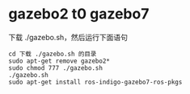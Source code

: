# gazebo2 t0 gazebo7

下载 ./gazebo.sh，然后运行下面语句

    cd 下载 ./gazebo.sh 的目录
    sudo apt-get remove gazebo2*
    sudo chmod 777 ./gazebo.sh
    ./gazebo.sh
    sudo apt-get install ros-indigo-gazebo7-ros-pkgs



